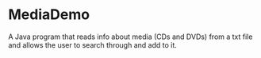 # MediaDemo
A Java program that reads info about media (CDs and DVDs) from a txt file and allows the user to search through and add to it.
